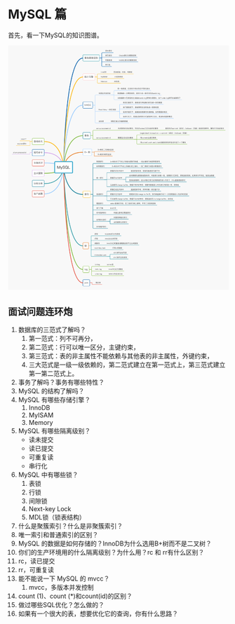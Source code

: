 # MySQL 篇

首先，看一下MySQL的知识图谱。

![mysql](../db/img/mysql/mysql.jpg)

## 面试问题连环炮

1. 数据库的三范式了解吗？
   1. 第一范式：列不可再分，
   2. 第二范式：行可以唯一区分，主键约束，
   3. 第三范式：表的非主属性不能依赖与其他表的非主属性，外键约束，
   4. 三大范式是一级一级依赖的，第二范式建立在第一范式上，第三范式建立第一第二范式上。 
2. 事务了解吗？事务有哪些特性？
3. MySQL 的结构了解吗？
4. MySQL 有哪些存储引擎？
   1. InnoDB
   2. MyISAM
   3. Memory
5. MySQL 有哪些隔离级别？
   - 读未提交
   - 读已提交
   - 可重复读
   - 串行化
6. MySQL 中有哪些锁？
   1. 表锁
   2. 行锁
   3. 间隙锁
   4. Next-key Lock
   5. MDL锁（锁表结构）
7. 什么是聚簇索引？什么是非聚簇索引？
8. 唯一索引和普通索引的区别？
9. MySQL 的数据是如何存储的？InnoDB为什么选用B+树而不是二叉树？
10. 你们的生产环境用的什么隔离级别？为什么用？rc 和 rr有什么区别？
   1. rc，读已提交
   2. rr，可重复读
11. 能不能说一下 MySQL 的 mvcc？
    1. mvcc，多版本并发控制
12. count (1)、count (*)和count(id)的区别？
13. 做过哪些SQL优化？怎么做的？
14. 如果有一个很大的表，想要优化它的查询，你有什么思路？